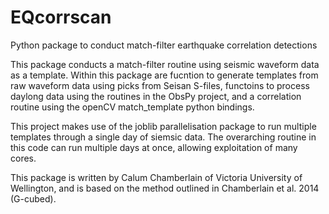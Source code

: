 # EQcorrscan
Python package to conduct match-filter earthquake correlation detections

This package conducts a match-filter routine using seismic waveform data as a template.
Within this package are fucntion to generate templates from raw waveform data using
picks from Seisan S-files, functoins to process daylong data using the routines in the
ObsPy project, and a correlation routine using the openCV match_template python
bindings.  

This project makes use of the joblib parallelisation package to run multiple templates
through a single day of siemsic data.  The overarching routine in this code can run
multiple days at once, allowing exploitation of many cores.

This package is written by Calum Chamberlain of Victoria University of Wellington, and
is based on the method outlined in Chamberlain et al. 2014 (G-cubed).
